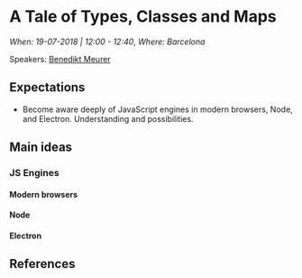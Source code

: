 # A Tale of Types, Classes and Maps

*When: 19-07-2018 | 12:00 - 12:40*, *Where: Barcelona*

Speakers: [Benedikt Meurer](https://jscamp.tech/speakers/benedikt-meurer)

## Expectations

- Become aware deeply of JavaScript engines in modern browsers, Node, and Electron. Understanding and possibilities.

## Main ideas

### JS Engines

#### Modern browsers

#### Node

#### Electron

## References
